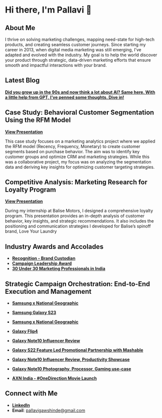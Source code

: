 # Hi there, I'm Pallavi 👋

## About Me
I thrive on solving marketing challenges, mapping need-state for high-tech products, and creating seamless customer journeys. Since starting my career in 2013, when digital media marketing was still emerging, I've adapted and evolved with the industry. My goal is to help the world discover your product through strategic, data-driven marketing efforts that ensure smooth and impactful interactions with your brand.


## Latest Blog
**[Did you grow up in the 90s and now think a lot about AI? Same here. With a little help from GPT, I’ve penned some thoughts. Dive in!](https://www.linkedin.com/pulse/did-you-grow-up-90s-now-think-lot-ai-same-here-little-gawshinde-dgxle/?trackingId=HYXoLAEAQ4qwLqG9ikKnWw%3D%3D)**

## Case Study: Behavioral Customer Segmentation Using the RFM Model
**[View Presentation](https://drive.google.com/file/d/1QgaBnkNKLB5oqimrzfDUlBQR7V9SPdVG/view?usp=sharing)**

This case study focuses on a marketing analytics project where we applied the RFM model (Recency, Frequency, Monetary) to create customer segments based on purchase behavior. The aim was to identify key customer groups and optimize CRM and marketing strategies. While this was a collaborative project, my focus was on analyzing the segmentation data and deriving key insights for optimizing customer targeting strategies.

## Competitive Analysis: Marketing Research for Loyalty Program 
**[View Presentation](https://drive.google.com/file/d/1p8Eg4yJk30HSmoqUeaCsXEXXSdnuyzBA/preview)**

During my internship at Balise Motors, I designed a comprehensive loyalty program. This presentation provides an in-depth analysis of customer behavior, key insights, and strategic recommendations. It also includes the positioning and communication strategies I developed for Balise’s spinoff brand, Love Your Laundry



## Industry Awards and Accolades
- **[Recognition - Brand Custodian](https://www.facebook.com/photo/?fbid=1131550686953768&set=a.1131537286955108)**
- **[Campaign Leadership Award](https://kyooriuscreative.awardsengine.com/?action=ows:entries.details&e=65528&project_year=2021)**
- **[30 Under 30 Marketing Professionals in India](https://www.slideshare.net/SocialSamosa/presenting-ss30under30-winners)**

## Strategic Campaign Orchestration: End-to-End Execution and Management

- **[Samsung x National Geographic](https://www.youtube.com/watch?v=uGZztvUL0zY&ab_channel=SamsungIndia)**

- **[Samsung Galaxy S23](https://www.youtube.com/watch?v=kw7G_6UBy8g&ab_channel=SamsungIndia)**

- **[Samsung x National Geographic](https://www.youtube.com/watch?v=fE1G_dRub2o&ab_channel=SamsungIndia)**

- **[Galaxy Flip4](https://www.youtube.com/watch?v=1RAL9roh9Wk&ab_channel=SamsungIndia)**

- **[Galaxy Note10 Influencer Review](https://www.youtube.com/watch?v=xMiSt2fT4lI&ab_channel=MashableIndia)**

- **[Galaxy S22 Feature Led Promotional Partnership with Mashable](https://www.youtube.com/watch?v=BVOUEkwk70w&t=13s&ab_channel=MashableIndia)**

- **[Galaxy Note10 Influencer Review, Productivity Showcase](https://www.youtube.com/watch?v=2dZgZUz0hIY&ab_channel=Tripoto)**

- **[Galaxy Note10 Photography, Processor, Gaming use-case](https://www.youtube.com/watch?v=34Cukv2JA6g&ab_channel=Tripoto)**

- **[AXN India - #OneDirection Movie Launch](https://www.youtube.com/watch?v=GCoD0dYEE7U&ab_channel=TonicWorldwide)**

## Connect with Me
- **[LinkedIn](https://www.linkedin.com/in/paveegee/)**
- **Email**: pallavigawshinde@gmail.com
